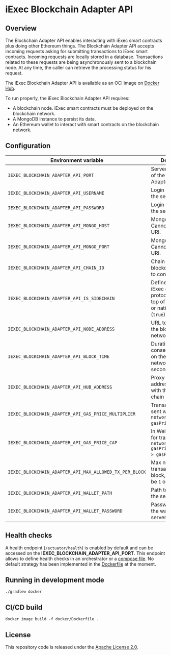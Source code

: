 # iExec Blockchain Adapter API

## Overview

The Blockchain Adapter API enables interacting with iExec smart contracts plus doing other Ethereum things.
The Blockchain Adapter API accepts incoming requests asking for submitting transactions to iExec smart contracts.
Incoming requests are locally stored in a database.
Transactions related to these requests are being asynchronously sent to a blockchain node.
At any time, the caller can retrieve the processing status for his request.

The iExec Blockchain Adapter API is available as an OCI image on [Docker Hub](https://hub.docker.com/r/iexechub/iexec-blockchain-adapter-api/tags).

To run properly, the iExec Blockchain Adapter API requires:
* A blockchain node. iExec smart contracts must be deployed on the blockchain network.
* A MongoDB instance to persist its data.
* An Ethereum wallet to interact with smart contracts on the blockchain network.

## Configuration

| Environment variable | Description | Type | Default value |
| --- | --- | --- | --- |
| `IEXEC_BLOCKCHAIN_ADAPTER_API_PORT` | Server HTTP port of the Blockchain Adapter API. | Positive integer | `13010` |
| `IEXEC_BLOCKCHAIN_ADAPTER_API_USERNAME` | Login username of the server. | String | `admin` |
| `IEXEC_BLOCKCHAIN_ADAPTER_API_PASSWORD` | Login password of the server. | String | `whatever` |
| `IEXEC_BLOCKCHAIN_ADAPTER_API_MONGO_HOST` | Mongo server host. Cannot be set with URI. | String | `localhost` |
| `IEXEC_BLOCKCHAIN_ADAPTER_API_MONGO_PORT` | Mongo server port. Cannot be set with URI. | Positive integer | `13012` |
| `IEXEC_BLOCKCHAIN_ADAPTER_API_CHAIN_ID` | Chain ID of the blockchain network to connect. | Positive integer | `134` |
| `IEXEC_BLOCKCHAIN_ADAPTER_API_IS_SIDECHAIN` | Define whether iExec on-chain protocol is built on top of token (`false`) or native currency (`true`). | Boolean | `true` |
| `IEXEC_BLOCKCHAIN_ADAPTER_API_NODE_ADDRESS` | URL to connect to the blockchain network. | URL | `https://bellecour.iex.ec` |
| `IEXEC_BLOCKCHAIN_ADAPTER_API_BLOCK_TIME` | Duration between consecutive blocks on the blockchain network, in seconds. | Positive integer | `5` |
| `IEXEC_BLOCKCHAIN_ADAPTER_API_HUB_ADDRESS` | Proxy contract address to interact with the iExec on-chain protocol. | Ethereum Address | `0x3eca1B216A7DF1C7689aEb259fFB83ADFB894E7f` |
| `IEXEC_BLOCKCHAIN_ADAPTER_API_GAS_PRICE_MULTIPLIER` | Transactions will be sent with `networkGasPrice * gasPriceMultiplier`. | Float | `1.0` |
| `IEXEC_BLOCKCHAIN_ADAPTER_API_GAS_PRICE_CAP` | In Wei, will be used for transactions if `networkGasPrice * gasPriceMultiplier > gasPriceCap`. | Positive integer | `22000000000` |
| `IEXEC_BLOCKCHAIN_ADAPTER_API_MAX_ALLOWED_TX_PER_BLOCK` | Max number of transactions per block, it can either be `1` or `2`. | Positive integer | `1` |
| `IEXEC_BLOCKCHAIN_ADAPTER_API_WALLET_PATH` | Path to the wallet of the server. | String | `src/main/resources/wallet.json` |
| `IEXEC_BLOCKCHAIN_ADAPTER_API_WALLET_PASSWORD` | Password to unlock the wallet of the server. | String | `whatever` |

## Health checks

A health endpoint (`/actuator/health`) is enabled by default and can be accessed on the **IEXEC_BLOCKCHAIN_ADAPTER_API_PORT**.
This endpoint allows to define health checks in an orchestrator or a [compose file](https://github.com/compose-spec/compose-spec/blob/master/spec.md#healthcheck).
No default strategy has been implemented in the [Dockerfile](docker/Dockerfile) at the moment.

## Running in development mode

`./gradlew docker`

## CI/CD build

`docker image build -f docker/Dockerfile .`

## License

This repository code is released under the [Apache License 2.0](LICENSE).
